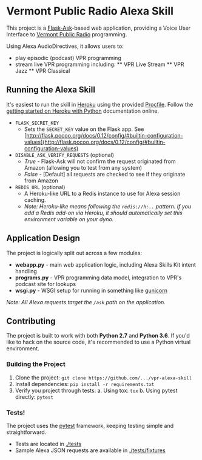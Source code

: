 # Vermont Public Radio Alexa Skill

This project is a [Flask-Ask](https://github.com/johnwheeler/flask-ask)-based web application, providing a Voice User Interface to [Vermont Public Radio](https://vpr.net) programming.

Using Alexa AudioDirectives, it allows users to:

* play episodic (podcast) VPR programming
* stream live VPR programming including:
  ** VPR Live Stream
  ** VPR Jazz
  ** VPR Classical
  
## Running the Alexa Skill

It's easiest to run the skill in [Heroku](https://heroku.com) using the provided [Procfile](./Procfile). Follow the [getting started on Heroku with Python](https://devcenter.heroku.com/articles/getting-started-with-python) documentation online.

* `FLASK_SECRET_KEY`
  * Sets the `SECRET_KEY` value on the Flask app. See [http://flask.pocoo.org/docs/0.12/config/#builtin-configuration-values](http://flask.pocoo.org/docs/0.12/config/#builtin-configuration-values)
* `DISABLE_ASK_VERIFY_REQUESTS` (optional)
  * _True_ - Flask-Ask will not confirm the request originated from Amazon (allowing you to test from any system)
  * _False_ - [Default] all requests are checked to see if they originate from Amazon
* `REDIS_URL` (optional)
  * A Heroku-like URL to a Redis instance to use for Alexa session caching. 
  * *Note: Heroku-like means following the `redis://h:..` pattern. If you add a Redis add-on via Heroku, it should automatically set this environment variable on your dyno.*


## Application Design

The project is logically split out across a few modules:

* **webapp.py** - main web application logic, including Alexa Skills Kit intent handling
* **programs.py** - VPR programming data model, integration to VPR's podcast site for lookups
* **wsgi.py** - WSGI setup for running in something like [gunicorn](https://gunicorn.org)

*Note: All Alexa requests target the `/ask` path on the application.*

## Contributing

The project is built to work with both **Python 2.7** and **Python 3.6**. If you'd like to hack on the source code, it's recommended to use a Python virtual environment.

### Building the Project

1. Clone the project: `git clone https://github.com/.../vpr-alexa-skill`
2. Install dependencies: `pip install -r requirements.txt`
3. Verify you project through tests:
   a. Using tox: `tox`
   b. Using pytest directly: `pytest`
   
### Tests!

The project uses the [pytest](https://docs.pytest.org/en/latest/) framework, keeping testing simple and straightforward.

* Tests are located in [./tests](./tests)
* Sample Alexa JSON requests are available in [./tests/fixtures](./tests/fixtures)

